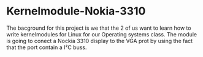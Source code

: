 # Kernelmodule-Nokia-3310
The bacground for this project is we that the 2 of us want to learn how to write kernelmodules for Linux for our Operating systems class. The module is going to conect a Nockia 3310 display to the VGA prot by using the fact that the port contain a I²C buss.
